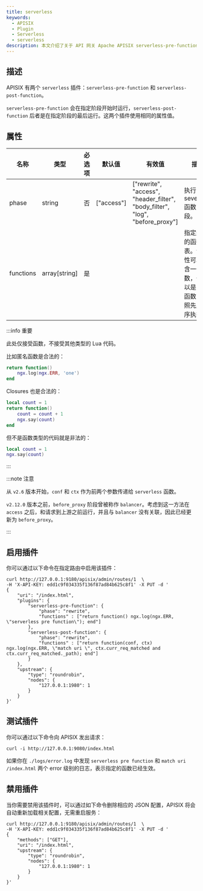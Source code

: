 ```yaml
---
title: serverless
keywords:
  - APISIX
  - Plugin
  - Serverless
  - serverless
description: 本文介绍了关于 API 网关 Apache APISIX serverless-pre-function 和 serverless-post-function 插件的基本信息及使用方法。
---
```


<!--
#
# Licensed to the Apache Software Foundation (ASF) under one or more
# contributor license agreements.  See the NOTICE file distributed with
# this work for additional information regarding copyright ownership.
# The ASF licenses this file to You under the Apache License, Version 2.0
# (the "License"); you may not use this file except in compliance with
# the License.  You may obtain a copy of the License at
#
#     http://www.apache.org/licenses/LICENSE-2.0
#
# Unless required by applicable law or agreed to in writing, software
# distributed under the License is distributed on an "AS IS" BASIS,
# WITHOUT WARRANTIES OR CONDITIONS OF ANY KIND, either express or implied.
# See the License for the specific language governing permissions and
# limitations under the License.
#
-->

## 描述

APISIX 有两个 `serverless` 插件：`serverless-pre-function` 和 `serverless-post-function`。

`serverless-pre-function` 会在指定阶段开始时运行，`serverless-post-function` 后者是在指定阶段的最后运行。这两个插件使用相同的属性值。

## 属性

| 名称      | 类型          | 必选项   | 默认值     | 有效值                                                                       | 描述                                                                            |
| --------- | ------------- | ------- | ---------- | ---------------------------------------------------------------------------- | ------------------------------------------------------------------------------ |
| phase     | string        | 否      | ["access"] | ["rewrite", "access", "header_filter", "body_filter", "log", "before_proxy"] | 执行 severless 函数的阶段。                                                     |
| functions | array[string] | 是      |            |                                                                              | 指定运行的函数列表。该属性可以包含一个函数，也可以是多个函数，按照先后顺序执行。    |

:::info 重要

此处仅接受函数，不接受其他类型的 Lua 代码。

比如匿名函数是合法的：

```lua
return function()
    ngx.log(ngx.ERR, 'one')
end
```

Closures 也是合法的：

```lua
local count = 1
return function()
    count = count + 1
    ngx.say(count)
end
```

但不是函数类型的代码就是非法的：

```lua
local count = 1
ngx.say(count)
```

:::

:::note 注意

从 `v2.6` 版本开始，`conf` 和 `ctx` 作为前两个参数传递给 `serverless` 函数。

`v2.12.0` 版本之前，`before_proxy` 阶段曾被称作 `balancer`。考虑到这一方法在 `access` 之后，和请求到上游之前运行，并且与 `balancer` 没有关联，因此已经更新为 `before_proxy`。

:::

## 启用插件

你可以通过以下命令在指定路由中启用该插件：

```shell
curl http://127.0.0.1:9180/apisix/admin/routes/1  \
-H 'X-API-KEY: edd1c9f034335f136f87ad84b625c8f1' -X PUT -d '
{
    "uri": "/index.html",
    "plugins": {
        "serverless-pre-function": {
            "phase": "rewrite",
            "functions" : ["return function() ngx.log(ngx.ERR, \"serverless pre function\"); end"]
        },
        "serverless-post-function": {
            "phase": "rewrite",
            "functions" : ["return function(conf, ctx) ngx.log(ngx.ERR, \"match uri \", ctx.curr_req_matched and ctx.curr_req_matched._path); end"]
        }
    },
    "upstream": {
        "type": "roundrobin",
        "nodes": {
            "127.0.0.1:1980": 1
        }
    }
}'
```

## 测试插件

你可以通过以下命令向 APISIX 发出请求：

```shell
curl -i http://127.0.0.1:9080/index.html
```

如果你在 `./logs/error.log` 中发现 `serverless pre function` 和 `match uri /index.html` 两个 error 级别的日志，表示指定的函数已经生效。

## 禁用插件

当你需要禁用该插件时，可以通过如下命令删除相应的 JSON 配置，APISIX 将会自动重新加载相关配置，无需重启服务：

```shell
curl http://127.0.0.1:9180/apisix/admin/routes/1  \
-H 'X-API-KEY: edd1c9f034335f136f87ad84b625c8f1' -X PUT -d '
{
    "methods": ["GET"],
    "uri": "/index.html",
    "upstream": {
        "type": "roundrobin",
        "nodes": {
            "127.0.0.1:1980": 1
        }
    }
}'
```
